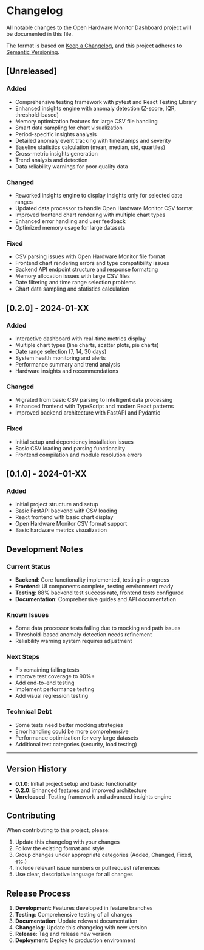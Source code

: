 # Changelog

All notable changes to the Open Hardware Monitor Dashboard project will be documented in this file.

The format is based on [Keep a Changelog](https://keepachangelog.com/en/1.0.0/),
and this project adheres to [Semantic Versioning](https://semver.org/spec/v2.0.0.html).

## [Unreleased]

### Added
- Comprehensive testing framework with pytest and React Testing Library
- Enhanced insights engine with anomaly detection (Z-score, IQR, threshold-based)
- Memory optimization features for large CSV file handling
- Smart data sampling for chart visualization
- Period-specific insights analysis
- Detailed anomaly event tracking with timestamps and severity
- Baseline statistics calculation (mean, median, std, quartiles)
- Cross-metric insights generation
- Trend analysis and detection
- Data reliability warnings for poor quality data

### Changed
- Reworked insights engine to display insights only for selected date ranges
- Updated data processor to handle Open Hardware Monitor CSV format
- Improved frontend chart rendering with multiple chart types
- Enhanced error handling and user feedback
- Optimized memory usage for large datasets

### Fixed
- CSV parsing issues with Open Hardware Monitor file format
- Frontend chart rendering errors and type compatibility issues
- Backend API endpoint structure and response formatting
- Memory allocation issues with large CSV files
- Date filtering and time range selection problems
- Chart data sampling and statistics calculation

## [0.2.0] - 2024-01-XX

### Added
- Interactive dashboard with real-time metrics display
- Multiple chart types (line charts, scatter plots, pie charts)
- Date range selection (7, 14, 30 days)
- System health monitoring and alerts
- Performance summary and trend analysis
- Hardware insights and recommendations

### Changed
- Migrated from basic CSV parsing to intelligent data processing
- Enhanced frontend with TypeScript and modern React patterns
- Improved backend architecture with FastAPI and Pydantic

### Fixed
- Initial setup and dependency installation issues
- Basic CSV loading and parsing functionality
- Frontend compilation and module resolution errors

## [0.1.0] - 2024-01-XX

### Added
- Initial project structure and setup
- Basic FastAPI backend with CSV loading
- React frontend with basic chart display
- Open Hardware Monitor CSV format support
- Basic hardware metrics visualization

## Development Notes

### Current Status
- **Backend**: Core functionality implemented, testing in progress
- **Frontend**: UI components complete, testing environment ready
- **Testing**: 88% backend test success rate, frontend tests configured
- **Documentation**: Comprehensive guides and API documentation

### Known Issues
- Some data processor tests failing due to mocking and path issues
- Threshold-based anomaly detection needs refinement
- Reliability warning system requires adjustment

### Next Steps
- Fix remaining failing tests
- Improve test coverage to 90%+
- Add end-to-end testing
- Implement performance testing
- Add visual regression testing

### Technical Debt
- Some tests need better mocking strategies
- Error handling could be more comprehensive
- Performance optimization for very large datasets
- Additional test categories (security, load testing)

---

## Version History

- **0.1.0**: Initial project setup and basic functionality
- **0.2.0**: Enhanced features and improved architecture
- **Unreleased**: Testing framework and advanced insights engine

## Contributing

When contributing to this project, please:

1. Update this changelog with your changes
2. Follow the existing format and style
3. Group changes under appropriate categories (Added, Changed, Fixed, etc.)
4. Include relevant issue numbers or pull request references
5. Use clear, descriptive language for all changes

## Release Process

1. **Development**: Features developed in feature branches
2. **Testing**: Comprehensive testing of all changes
3. **Documentation**: Update relevant documentation
4. **Changelog**: Update this changelog with new version
5. **Release**: Tag and release new version
6. **Deployment**: Deploy to production environment
